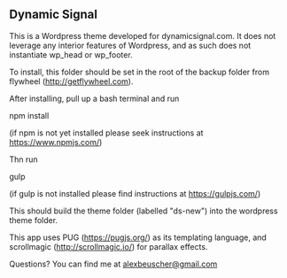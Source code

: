 ## Dynamic Signal

This is a Wordpress theme developed for dynamicsignal.com. It does not leverage any interior features of Wordpress, and as such does not instantiate wp_head or wp_footer.

To install, this folder should be set in the root of the backup folder from flywheel (http://getflywheel.com).

After installing, pull up a bash terminal and run

  npm install

(if npm is not yet installed please seek instructions at https://www.npmjs.com/)

Thn run

  gulp

(if gulp is not installed please find instructions at https://gulpjs.com/)

This should build the theme folder (labelled "ds-new") into the wordpress theme folder.

This app uses PUG (https://pugjs.org/) as its templating language, and scrollmagic (http://scrollmagic.io/) for parallax effects.

Questions? You can find me at alexbeuscher@gmail.com
